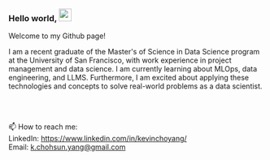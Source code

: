 


### Hello world, <img src="https://media.giphy.com/media/hvRJCLFzcasrR4ia7z/giphy.gif" width="25px">

Welcome to my Github page!

I am a recent graduate of the Master's of Science in Data Science program at the University of San Francisco, with work experience in project management and data science. I am currently learning about MLOps, data engineering, and LLMS. Furthermore, I am excited about applying these technologies and concepts to solve real-world problems as a data scientist.


<br><br>




📫 How to reach me: 
<br>
LinkedIn: https://www.linkedin.com/in/kevinchoyang/
<br>
Email: k.chohsun.yang@gmail.com




<!--
**kaeyang/kaeyang** is a ✨ _special_ ✨ repository because its `README.md` (this file) appears on your GitHub profile.

Here are some ideas to get you started:

- 🔭 I’m currently working on ...
- 🌱 I’m currently learning ...
- 👯 I’m looking to collaborate on ...
- 🤔 I’m looking for help with ...
- 💬 Ask me about ...
- 📫 How to reach me: ...
- 😄 Pronouns: ...
- ⚡ Fun fact: ...
-->
